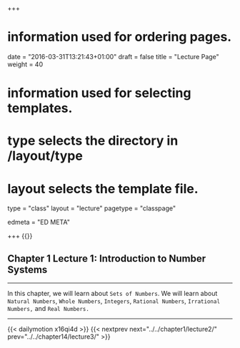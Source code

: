 +++
# information used for ordering pages.
date = "2016-03-31T13:21:43+01:00"
draft = false
title = "Lecture Page"
weight = 40

# information used for selecting templates.
# type selects the directory in /layout/type
# layout selects the template file.

type   = "class"
layout = "lecture"
pagetype = "classpage"





edmeta = "ED META"

+++
{{<credits ori="Maktab.pk" lec="Adil Mahmood" des="Qazi Rashid">}}

## Chapter 1 Lecture 1: Introduction to Number Systems
<hr>
<p class="lead"> In this chapter, we will learn about
 <code>Sets of Numbers</code>. We will learn about
 <code> Natural Numbers</code>, <code>Whole Numbers</code>, <code>Integers</code>, <code>Rational Numbers</code>,
 <code>Irrational Numbers,</code> and <code>Real Numbers.</code> </p>
<hr>
{{< dailymotion x16qi4d >}}
{{< nextprev next="../../chapter1/lecture2/"     prev="../../chapter14/lecture3/"  >}}
